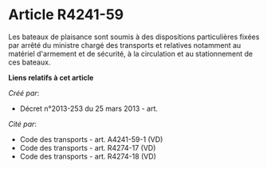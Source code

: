 # Article R4241-59

Les bateaux de plaisance sont soumis à des dispositions particulières fixées par arrêté du ministre chargé des transports et
relatives notamment au matériel d'armement et de sécurité, à la circulation et au stationnement de ces bateaux.

**Liens relatifs à cet article**

_Créé par_:

  - Décret n°2013-253 du 25 mars 2013 - art.

_Cité par_:

  - Code des transports - art. A4241-59-1 (VD)
  - Code des transports - art. R4274-17 (VD)
  - Code des transports - art. R4274-18 (VD)
